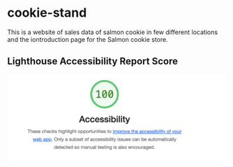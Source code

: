 # cookie-stand

This is a website of sales data of salmon cookie in few different locations and the iontroduction page for the Salmon cookie store.

## Lighthouse Accessibility Report Score

![Accessibility score](./Images/Accessibility_score.png)
